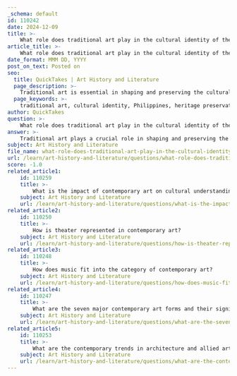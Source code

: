 ```yaml
---
_schema: default
id: 110242
date: 2024-12-09
title: >-
    What role does traditional art play in the cultural identity of the Philippines?
article_title: >-
    What role does traditional art play in the cultural identity of the Philippines?
date_format: MMM DD, YYYY
post_on_text: Posted on
seo:
  title: QuickTakes | Art History and Literature
  page_description: >-
    Traditional art is essential in shaping and preserving the cultural identity of the Philippines, reflecting diverse influences and supporting community livelihoods.
  page_keywords: >-
    traditional art, cultural identity, Philippines, heritage preservation, community support, national identity, unity, diversity of expression, ethnic groups, artistic techniques, weaving, pottery, woodcarving, traditional dances
author: QuickTakes
question: >-
    What role does traditional art play in the cultural identity of the Philippines?
answer: >-
    Traditional art plays a crucial role in shaping and preserving the cultural identity of the Philippines. The techniques and art forms, such as weaving, pottery, woodcarving, and traditional dances, have been passed down through generations, reflecting the rich heritage and diverse cultural influences that characterize the nation.\n\n1. **Cultural Heritage Preservation**: Traditional Filipino art serves as a visual representation of the country's history, traditions, and beliefs. It encapsulates the values and practices of various ethnic groups, such as the Ifugao and T'boli, who continue to practice their indigenous crafts. This preservation is vital as the Philippines modernizes, ensuring that the roots of Filipino culture remain recognized and celebrated.\n\n2. **Community and Economic Support**: Traditional arts and crafts not only enrich the cultural landscape but also support local communities and economies. By engaging in these art forms, artisans contribute to their communities' livelihoods while fostering a sense of pride and identity among the people.\n\n3. **National Identity and Unity**: Traditional dances, such as the Tinikling and Kuratsa, play a significant role in promoting national identity and unity. These performances celebrate shared traditions and bring people together, reinforcing a collective cultural identity.\n\n4. **Diversity of Expression**: The Philippines boasts a vibrant traditional art scene that showcases the skill and creativity of Filipino artisans. The use of bright colors, bold lines, and symbolic imagery in traditional paintings reflects the country's complex history and diverse cultural influences, including indigenous, Malay, Chinese, and Spanish elements.\n\n5. **Art as a Reflection of Identity**: Traditional arts are a testament to the unique traditions and creativity of different ethnic groups within the Philippines. They serve as a medium through which the Filipino people express their identity, beliefs, and experiences, contributing to a rich tapestry of cultural expression.\n\nIn summary, traditional art is integral to the cultural identity of the Philippines, serving as a means of preserving heritage, supporting communities, promoting unity, and reflecting the diverse influences that shape the nation.
subject: Art History and Literature
file_name: what-role-does-traditional-art-play-in-the-cultural-identity-of-the-philippines.md
url: /learn/art-history-and-literature/questions/what-role-does-traditional-art-play-in-the-cultural-identity-of-the-philippines
score: -1.0
related_article1:
    id: 110259
    title: >-
        What is the impact of contemporary art on cultural understanding?
    subject: Art History and Literature
    url: /learn/art-history-and-literature/questions/what-is-the-impact-of-contemporary-art-on-cultural-understanding
related_article2:
    id: 110250
    title: >-
        How is theater represented in contemporary art?
    subject: Art History and Literature
    url: /learn/art-history-and-literature/questions/how-is-theater-represented-in-contemporary-art
related_article3:
    id: 110248
    title: >-
        How does music fit into the category of contemporary art?
    subject: Art History and Literature
    url: /learn/art-history-and-literature/questions/how-does-music-fit-into-the-category-of-contemporary-art
related_article4:
    id: 110247
    title: >-
        What are the seven major contemporary art forms and their significance?
    subject: Art History and Literature
    url: /learn/art-history-and-literature/questions/what-are-the-seven-major-contemporary-art-forms-and-their-significance
related_article5:
    id: 110253
    title: >-
        What are the contemporary trends in architecture and allied arts?
    subject: Art History and Literature
    url: /learn/art-history-and-literature/questions/what-are-the-contemporary-trends-in-architecture-and-allied-arts
---
```


&nbsp;